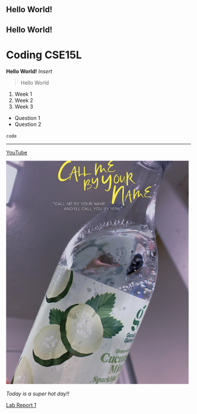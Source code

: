 ## Hello World!
## Hello World!
# Coding CSE15L

**Hello World!**
*Insert*

> Hello World

1. Week 1
2. Week 2
3. Week 3

- Question 1
- Question 2

`code`

---

[YouTube](https://www.youtube.com/)

![image](28545E45-3B36-4896-878B-E35B014304AD_1_201_a.jpeg)

*Today is a super hot day!!*


[Lab Report 1](lab-report-1-week-2.html)
